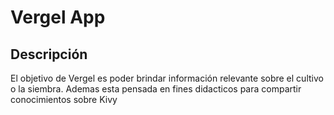 # Vergel App
## Descripción
El objetivo de Vergel es poder brindar información relevante sobre el cultivo o la siembra. Ademas esta pensada en fines didacticos para compartir conocimientos sobre Kivy